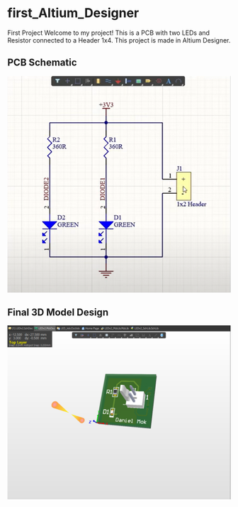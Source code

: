 # first_Altium_Designer
First Project
Welcome to my project! This is a PCB with two LEDs and Resistor connected to a Header 1x4. This project is made in Altium Designer. 

## PCB Schematic
![PCB Schematic](Schematic.png)
## Final 3D Model Design
![3D Model of PCB](3D_Model.png)

